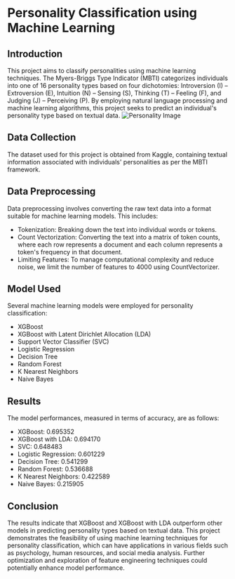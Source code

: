 # Personality Classification using Machine Learning

## Introduction
This project aims to classify personalities using machine learning techniques. The Myers-Briggs Type Indicator (MBTI) categorizes individuals into one of 16 personality types based on four dichotomies: Introversion (I) – Extroversion (E), Intuition (N) – Sensing (S), Thinking (T) – Feeling (F), and Judging (J) – Perceiving (P). By employing natural language processing and machine learning algorithms, this project seeks to predict an individual's personality type based on textual data.
![Personality Image](https://drive.google.com/file/d/1AeS-gUN2wg4omQf1T91qC3AU8A8A3vBW/uc?export=view)

## Data Collection
The dataset used for this project is obtained from Kaggle, containing textual information associated with individuals' personalities as per the MBTI framework.

## Data Preprocessing
Data preprocessing involves converting the raw text data into a format suitable for machine learning models. This includes:
- Tokenization: Breaking down the text into individual words or tokens.
- Count Vectorization: Converting the text into a matrix of token counts, where each row represents a document and each column represents a token's frequency in that document.
- Limiting Features: To manage computational complexity and reduce noise, we limit the number of features to 4000 using CountVectorizer.

## Model Used
Several machine learning models were employed for personality classification:
- XGBoost
- XGBoost with Latent Dirichlet Allocation (LDA)
- Support Vector Classifier (SVC)
- Logistic Regression
- Decision Tree
- Random Forest
- K Nearest Neighbors
- Naive Bayes

## Results
The model performances, measured in terms of accuracy, are as follows:
- XGBoost: 0.695352
- XGBoost with LDA: 0.694170
- SVC: 0.648483
- Logistic Regression: 0.601229
- Decision Tree: 0.541299
- Random Forest: 0.536688
- K Nearest Neighbors: 0.422589
- Naive Bayes: 0.215905

## Conclusion
The results indicate that XGBoost and XGBoost with LDA outperform other models in predicting personality types based on textual data. This project demonstrates the feasibility of using machine learning techniques for personality classification, which can have applications in various fields such as psychology, human resources, and social media analysis. Further optimization and exploration of feature engineering techniques could potentially enhance model performance.

